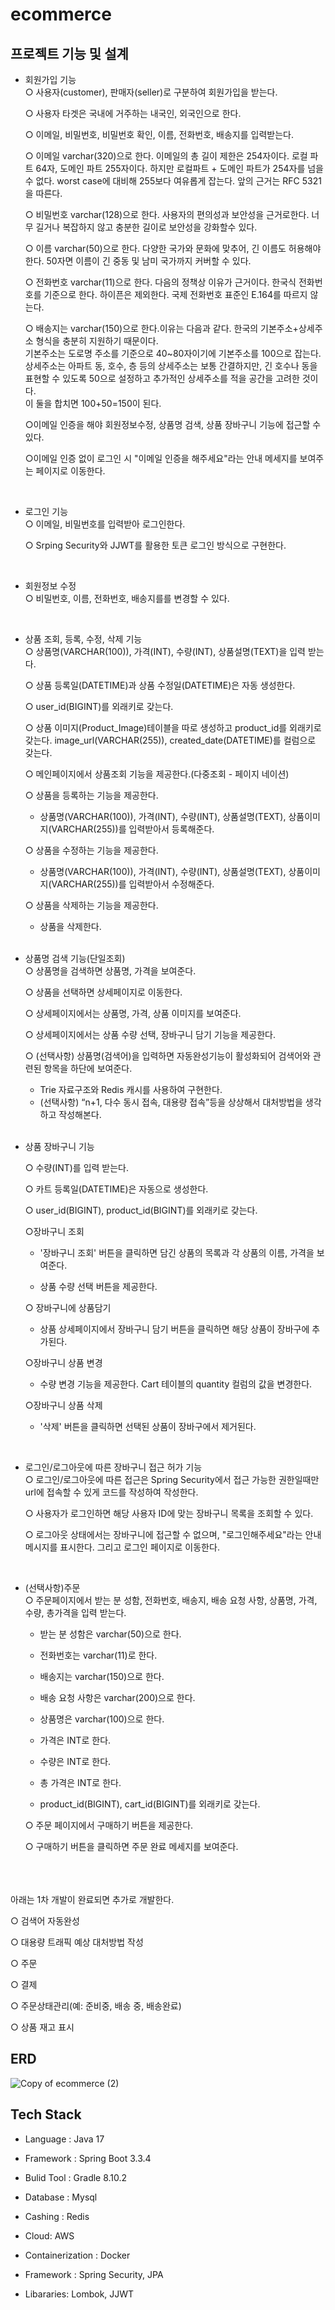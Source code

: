 # ecommerce


## 프로젝트 기능 및 설계
 * 회원가입 기능<br>
   &#9675; 사용자(customer), 판매자(seller)로 구분하여 회원가입을 받는다.


   &#9675; 사용자 타겟은 국내에 거주하는 내국인, 외국인으로 한다.


   &#9675; 이메일, 비밀번호, 비밀번호 확인, 이름, 전화번호, 배송지를 입력받는다.


   &#9675; 이메일 varchar(320)으로 한다. 이메일의 총 길이 제한은 254자이다. 로컬 파트 64자, 도메인 파트 255자이다. 하지만 로컬파트 + 도메인 파트가 254자를 넘을 수 없다. worst case에 대비해 255보다 여유롭게 잡는다. 앞의 근거는 RFC 5321을 따른다.


   &#9675; 비밀번호 varchar(128)으로 한다. 사용자의 편의성과 보안성을 근거로한다. 너무 길거나 복잡하지 않고 충분한 길이로 보안성을 강화할수 있다.


   &#9675; 이름 varchar(50)으로 한다. 다양한 국가와 문화에 맞추어, 긴 이름도 허용해야한다. 50자면 이름이 긴 중동 및 남미 국가까지 커버할 수 있다.


   &#9675; 전화번호 varchar(11)으로 한다. 다음의 정책상 이유가 근거이다. 한국식 전화번호를 기준으로 한다. 하이픈은 제외한다. 국제 전화번호 표준인 E.164를 따르지 않는다.


   &#9675; 배송지는 varchar(150)으로 한다.이유는 다음과 같다. 한국의 기본주소+상세주소 형식을 충분히 지원하기 때문이다.
   <br>기본주소는 도로명 주소를 기준으로 40~80자이기에 기본주소를 100으로 잡는다.
   <br>상세주소는 아파트 동, 호수, 층 등의 상세주소는 보통 간결하지만, 긴 호수나 동을 표현할 수 있도록 50으로 설정하고 추가적인 상세주소를 적을 공간을 고려한 것이다.
   <br>이 둘을 합치면 100+50=150이 된다.


   &#9675;이메일 인증을 해야 회원정보수정, 상품명 검색, 상품 장바구니 기능에 접근할 수 있다.


   &#9675;이메일 인증 없이 로그인 시 "이메일 인증을 해주세요"라는 안내 메세지를 보여주는 페이지로 이동한다.

   <br>
 * 로그인 기능<br>
   &#9675; 이메일, 비밀번호를 입력받아 로그인한다.

   
   &#9675; Srping Security와 JJWT를 활용한 토큰 로그인 방식으로 구현한다.

   <br>
* 회원정보 수정<br>
   &#9675; 비밀번호, 이름, 전화번호, 배송지를를 변경할 수 있다.<br>

    <br>
* 상품 조회, 등록, 수정, 삭제 기능<br>
   &#9675; 상품명(VARCHAR(100)), 가격(INT), 수량(INT), 상품설명(TEXT)을 입력 받는다.

   
   &#9675; 상품 등록일(DATETIME)과 상품 수정일(DATETIME)은 자동 생성한다.

   
   &#9675; user_id(BIGINT)를 외래키로 갖는다.

   
   &#9675; 상품 이미지(Product_Image)테이블을 따로 생성하고 product_id를 외래키로 갖는다. image_url(VARCHAR(255)), created_date(DATETIME)를 컬럼으로 갖는다.


   &#9675; 메인페이지에서 상품조회 기능을 제공한다.(다중조회 - 페이지 네이션)

   
   &#9675; 상품을 등록하는 기능을 제공한다.
     - 상품명(VARCHAR(100)), 가격(INT), 수량(INT), 상품설명(TEXT), 상품이미지(VARCHAR(255))를 입력받아서 등록해준다.

   
   &#9675; 상품을 수정하는 기능을 제공한다.
     - 상품명(VARCHAR(100)), 가격(INT), 수량(INT), 상품설명(TEXT), 상품이미지(VARCHAR(255))를 입력받아서 수정해준다.
   
   &#9675; 상품을 삭제하는 기능을 제공한다.
     - 상품을 삭제한다.
   

   <br>
* 상품명 검색 기능(단일조회)<br>
  &#9675; 상품명을 검색하면 상품명, 가격을 보여준다.

  
  &#9675; 상품을 선택하면 상세페이지로 이동한다.

  
  &#9675; 상세페이지에서는 상품명, 가격, 상품 이미지를 보여준다.

  
  &#9675; 상세페이지에서는 상품 수량 선택, 장바구니 담기 기능을 제공한다.

  
  &#9675; (선택사항) 상품명(검색어)을 입력하면 자동완성기능이 활성화되어 검색어와 관련된 항목을 하단에 보여준다.
   - Trie 자료구조와 Redis 캐시를 사용하여 구현한다.
   - (선택사항) “n+1, 다수 동시 접속, 대용량 접속”등을 상상해서 대처방법을 생각하고 작성해본다.
      

  <br>
* 상품 장바구니 기능

  &#9675; 수량(INT)를 입력 받는다.
  

  &#9675; 카트 등록일(DATETIME)은 자동으로 생성한다.

  
  &#9675; user_id(BIGINT), product_id(BIGINT)를 외래키로 갖는다.


  &#9675;장바구니 조회


   - '장바구니 조회' 버튼을 클릭하면 담긴 상품의 목록과 각 상품의 이름, 가격을 보여준다.
 
     
   - 상품 수량 선택 버튼을 제공한다.
 
     

  &#9675; 장바구니에 상품담기

  
   - 상품 상세페이지에서 장바구니 담기 버튼을 클릭하면 해당 상품이 장바구에 추가된다.


  &#9675;장바구니 상품 변경
     - 수량 변경 기능을 제공한다. Cart 테이블의 quantity 컬럼의 값을 변경한다.
     
   
  &#9675;장바구니 상품 삭제
   - '삭제' 버튼을 클릭하면 선택된 상품이 장바구에서 제거된다.
 
     <br>
* 로그인/로그아웃에 따른 장바구니 접근 허가 기능<br>
  &#9675; 로그인/로그아웃에 따른 접근은 Spring Security에서 접근 가능한 권한일때만 url에 접속할 수 있게 코드를 작성하여 작성한다.

  
  &#9675; 사용자가 로그인하면 해당 사용자 ID에 맞는 장바구니 목록을 조회할 수 있다.

  
  &#9675; 로그아웃 상태에서는 장바구니에 접근할 수 없으며, "로그인해주세요"라는 안내 메시지를 표시한다. 그리고 로그인 페이지로 이동한다.

  <br>
* (선택사항)주문<br>
  &#9675; 주문페이지에서 받는 분 성함, 전화번호, 배송지, 배송 요청 사항, 상품명, 가격, 수량, 총가격을 입력 받는다.

   -  받는 분 성함은 varchar(50)으로 한다.
  
   - 전화번호는 varchar(11)로 한다.
  
   - 배송지는 varchar(150)으로 한다.
  
   - 배송 요청 사항은 varchar(200)으로 한다.
  
   - 상품명은 varchar(100)으로 한다.
  
   - 가격은 INT로 한다.
  
   - 수량은 INT로 한다.
  
   - 총 가격은 INT로 한다.
 
   - product_id(BIGINT), cart_id(BIGINT)를 외래키로 갖는다.


  &#9675; 주문 페이지에서 구매하기 버튼을 제공한다.


  &#9675; 구매하기 버튼을 클릭하면 주문 완료 메세지를 보여준다.

<br><br><br>
아래는 1차 개발이 완료되면 추가로 개발한다.


   &#9675; 검색어 자동완성


   &#9675; 대용량 트래픽 예상 대처방법 작성


   &#9675; 주문


   &#9675; 결제

   
   &#9675; 주문상태관리(예: 준비중, 배송 중, 배송완료)

   
   &#9675; 상품 재고 표시


   


## ERD

![Copy of ecommerce (2)](https://github.com/user-attachments/assets/27d79834-4ee2-4b4a-a553-9c6575532351)








## Tech Stack


* Language : Java 17

  
* Framework : Spring Boot 3.3.4

  
* Bulid Tool : Gradle 8.10.2

  
* Database : Mysql

  
* Cashing : Redis

  
* Cloud: AWS

  
* Containerization : Docker

  
* Framework : Spring Security, JPA

  
* Libararies: Lombok, JJWT
